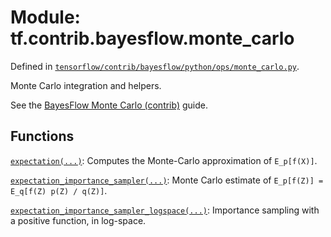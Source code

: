 <div itemscope itemtype="http://developers.google.com/ReferenceObject">
<meta itemprop="name" content="tf.contrib.bayesflow.monte_carlo" />
</div>

# Module: tf.contrib.bayesflow.monte_carlo



Defined in [`tensorflow/contrib/bayesflow/python/ops/monte_carlo.py`](https://www.tensorflow.org/code/tensorflow/contrib/bayesflow/python/ops/monte_carlo.py).

Monte Carlo integration and helpers.

See the [BayesFlow Monte Carlo (contrib)](../../../../../api_guides/python/contrib.bayesflow.monte_carlo.md) guide.

## Functions

[`expectation(...)`](../../../tf/contrib/bayesflow/monte_carlo/expectation.md): Computes the Monte-Carlo approximation of `E_p[f(X)]`.

[`expectation_importance_sampler(...)`](../../../tf/contrib/bayesflow/monte_carlo/expectation_importance_sampler.md): Monte Carlo estimate of `E_p[f(Z)] = E_q[f(Z) p(Z) / q(Z)]`.

[`expectation_importance_sampler_logspace(...)`](../../../tf/contrib/bayesflow/monte_carlo/expectation_importance_sampler_logspace.md): Importance sampling with a positive function, in log-space.

